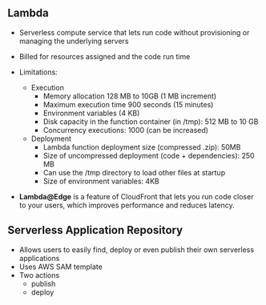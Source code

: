 ## Lambda

- Serverless compute service that lets run code without provisioning or managing the underlying servers 
- Billed for resources assigned and the code run time
- Limitations:
  - Execution
    - Memory allocation 128 MB to 10GB (1 MB increment)
    - Maximum execution time 900 seconds (15 minutes)
    - Environment variables (4 KB) 
    - Disk capacity in the function container (in /tmp): 512 MB to 10 GB
    - Concurrency executions: 1000 (can be increased)
  - Deployment
    - Lambda function deployment size (compressed .zip): 50MB
    - Size of uncompressed deployment (code + dependencies): 250 MB 
    - Can use the /tmp directory to load other files at startup
    - Size of environment variables: 4KB
    
- **Lambda@Edge** is a feature of CloudFront that lets you run code closer to your users, which improves performance 
and reduces latency.

## Serverless Application Repository

- Allows users to easily find, deploy or even publish their own serverless applications
- Uses AWS SAM template 
- Two actions 
  - publish 
  - deploy 

